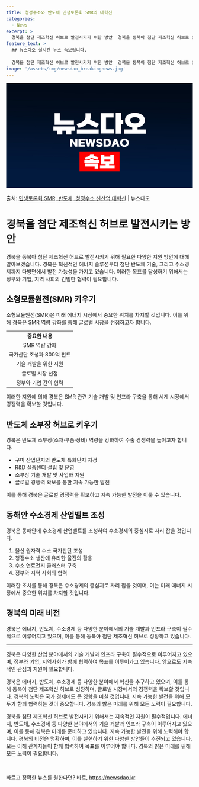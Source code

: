 ```yaml
---
title: 청정수소와 반도체 민생토론회 SMR의 대혁신
categories:
  - News
excerpt: >
  경북을 첨단 제조혁신 허브로 발전시키기 위한 방안  경북을 동북아 첨단 제조혁신 허브로 발전시키기 위해 필요…
feature_text: >
  ## 뉴스다오 실시간 뉴스 속보입니다.

  경북을 첨단 제조혁신 허브로 발전시키기 위한 방안  경북을 동북아 첨단 제조혁신 허브로 발전시키기 위해 필요…
image: '/assets/img/newsdao_breakingnews.jpg'
---
```


![뉴스다오 속보](/assets/img/newsdao_breakingnews.jpg)

<p>출처: <a href="https://newsdao.kr/4362" rel="dofollow">민생토론회 SMR, 반도체, 청정수소 신산업 대혁신</a> | 뉴스다오</p>

<h1>경북을 첨단 제조혁신 허브로 발전시키는 방안</h1>

<p data-ke-size="size16">경북을 동북아 첨단 제조혁신 허브로 발전시키기 위해 필요한 다양한 지원 방안에 대해 알아보겠습니다. 경북은 혁신적인 에너지 솔루션부터 첨단 반도체 기술, 그리고 수소경제까지 다방면에서 발전 가능성을 가지고 있습니다. 이러한 목표를 달성하기 위해서는 정부와 기업, 지역 사회의 긴밀한 협력이 필요합니다.</p>

<h2 data-ke-size="size26">소형모듈원전(SMR) 키우기</h2>
<p data-ke-size="size16">소형모듈원전(SMR)은 미래 에너지 시장에서 중요한 위치를 차지할 것입니다. 이를 위해 경북은 SMR 역량 강화를 통해 글로벌 시장을 선점하고자 합니다.</p>

<table>
  <tr>
    <td style="text-align: center; height: 17px;"><b>중요한 내용</b></td>
  </tr>
  <tr>
    <td style="text-align: center; height: 17px;">SMR 역량 강화</td>
  </tr>
  <tr>
    <td style="text-align: center; height: 17px;">국가산단 조성과 800억 펀드</td>
  </tr>
  <tr>
    <td style="text-align: center; height: 17px;">기술 개발을 위한 지원</td>
  </tr>
  <tr>
    <td style="text-align: center; height: 17px;">글로벌 시장 선점</td>
  </tr>
  <tr>
    <td style="text-align: center; height: 17px;">정부와 기업 간의 협력</td>
  </tr>
</table>

<p data-ke-size="size16">이러한 지원에 의해 경북은 SMR 관련 기술 개발 및 인프라 구축을 통해 세계 시장에서 경쟁력을 확보할 것입니다.</p>

<h2 data-ke-size="size26">반도체 소부장 허브로 키우기</h2>
<p data-ke-size="size16">경북은 반도체 소부장(소재·부품·장비) 역량을 강화하여 수출 경쟁력을 높이고자 합니다.</p>

<ul>
  <li>구미 산업단지의 반도체 특화단지 지정</li>
  <li>R&D 실증센터 설립 및 운영</li>
  <li>소부장 기술 개발 및 사업화 지원</li>
  <li>글로벌 경쟁력 확보를 통한 지속 가능한 발전</li>
</ul>

<p data-ke-size="size16">이를 통해 경북은 글로벌 경쟁력을 확보하고 지속 가능한 발전을 이룰 수 있습니다.</p>

<h2 data-ke-size="size26">동해안 수소경제 산업벨트 조성</h2>
<p data-ke-size="size16">경북은 동해안에 수소경제 산업벨트를 조성하여 수소경제의 중심지로 자리 잡을 것입니다.</p>

<ol>
  <li>울산 원자력 수소 국가산단 조성</li>
  <li>청정수소 생산에 유리한 울진의 활용</li>
  <li>수소 연료전지 클러스터 구축</li>
  <li>정부와 지역 사회의 협력</li>
</ol>

<p data-ke-size="size16">이러한 조치를 통해 경북은 수소경제의 중심지로 자리 잡을 것이며, 이는 미래 에너지 시장에서 중요한 위치를 차지할 것입니다.</p>

<h2 data-ke-size="size26">경북의 미래 비전</h2>
<p data-ke-size="size16">경북은 에너지, 반도체, 수소경제 등 다양한 분야에서의 기술 개발과 인프라 구축이 필수적으로 이루어지고 있으며, 이를 통해 동북아 첨단 제조혁신 허브로 성장하고 있습니다.</p>

<hr>

<p data-ke-size="size16">경북은 다양한 산업 분야에서의 기술 개발과 인프라 구축이 필수적으로 이루어지고 있으며, 정부와 기업, 지역사회가 함께 협력하여 목표를 이루어가고 있습니다. 앞으로도 지속적인 관심과 지원이 필요합니다.</p>

<p data-ke-size="size16">경북은 에너지, 반도체, 수소경제 등 다양한 분야에서 혁신을 추구하고 있으며, 이를 통해 동북아 첨단 제조혁신 허브로 성장하며, 글로벌 시장에서의 경쟁력을 확보할 것입니다. 경북의 노력은 국가 경제에도 큰 영향을 미칠 것입니다. 지속 가능한 발전을 위해 모두가 함께 협력하는 것이 중요합니다. 경북의 밝은 미래를 위해 모든 노력이 필요합니다.</p>

<p data-ke-size="size16">경북을 첨단 제조혁신 허브로 발전시키기 위해서는 지속적인 지원이 필수적입니다. 에너지, 반도체, 수소경제 등 다양한 분야에서의 기술 개발과 인프라 구축이 이루어지고 있으며, 이를 통해 경북은 미래를 준비하고 있습니다. 지속 가능한 발전을 위해 노력해야 합니다. 경북의 비전은 명확하며, 이를 실현하기 위한 다양한 방안들이 추진되고 있습니다. 모든 이해 관계자들이 함께 협력하여 목표를 이루어야 합니다. 경북의 밝은 미래를 위해 모든 노력이 필요합니다.</p>

<p data-ke-size="size16">&nbsp;</p> 

빠르고 정확한 뉴스를 원한다면? 바로, <a href="https://newsdao.kr" rel="dofollow">https://newsdao.kr</a>


